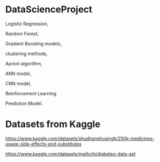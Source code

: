 # DataScienceProject
Logistic Regression, 

Random Forest, 

Gradient Boosting models, 

clustering methods, 

Apriori algorithm, 

ANN model, 

CNN model, 

Reinforcement Learning

Prediction Model.


# Datasets from Kaggle

https://www.kaggle.com/datasets/shudhanshusingh/250k-medicines-usage-side-effects-and-substitutes

https://www.kaggle.com/datasets/mathchi/diabetes-data-set
